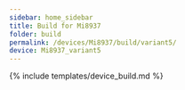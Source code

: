 ```yaml
---
sidebar: home_sidebar
title: Build for Mi8937
folder: build
permalink: /devices/Mi8937/build/variant5/
device: Mi8937_variant5
---
```

{% include templates/device_build.md %}
